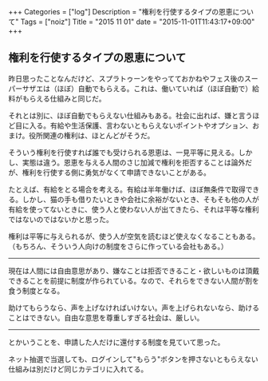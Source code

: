+++
Categories = ["log"]
Description = "権利を行使するタイプの恩恵について"
Tags = ["noiz"]
Title = "2015 11 01"
date = "2015-11-01T11:43:17+09:00"
+++

## 権利を行使するタイプの恩恵について
昨日思ったことなんだけど、スプラトゥーンをやってておかねやフェス後のスーパーサザエは（ほぼ）自動でもらえる。これは、働いていれば（ほぼ自動で）給料がもらえる仕組みと同じだ。

それとは別に、ほぼ自動でもらえない仕組みもある。社会に出れば、嫌と言うほど目に入る。有給や生活保護、言わないともらえないポイントやオプション、おまけ。役所関連の権利は、ほとんどがそうだ。

そういう権利を行使すれば誰でも受けられる恩恵は、一見平等に見える。しかし、実態は違う。恩恵を与える人間のさじ加減で権利を拒否することは論外だが、権利を行使する側に勇気がなくて申請できないことがある。

たとえば、有給をとる場合を考える。有給は半年働けば、ほぼ無条件で取得できる。しかし、猫の手も借りたいときや会社に余裕がないとき、そもそも他の人が有給を使ってないときに、使う人と使わない人が出てきたら、それは平等な権利ではないのではないかと思った。

権利は平等に与えられるが、使う人が空気を読むほど使えなくなることもある。（もちろん、そういう人向けの制度をさらに作っている会社もある。）

----

現在は人間には自由意思があり、嫌なことは拒否できること・欲しいものは頂戴できることを前提に制度が作られている。なので、それらをできない人間が割を食う制度となる。

助けてもらうなら、声を上げなければいけない。声を上げられないなら、助けることはできない。自由な意思を尊重しすぎる社会は、厳しい。

----

とかいうことを、申請した人だけに還付する制度を見ていて思った。

ネット抽選で当選しても、ログインして"もらう"ボタンを押さないともらえない仕組みは別だけど同じカテゴリに入れてる。